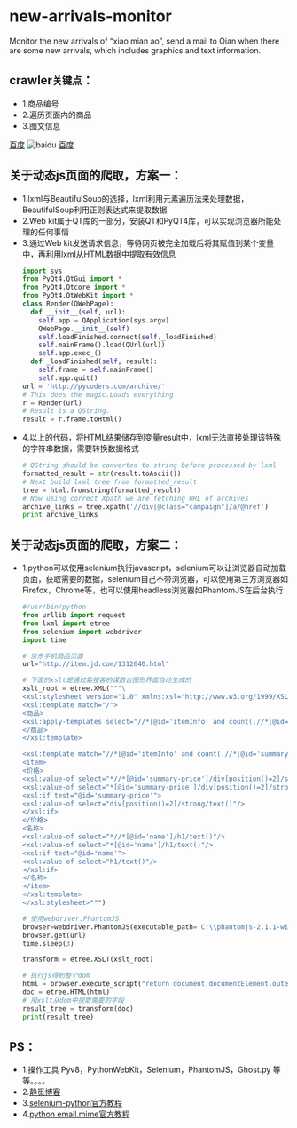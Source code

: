 # new-arrivals-monitor
Monitor the new arrivals of “xiao mian ao”, send a mail to Qian when there are some new arrivals, which includes graphics and text information.

## crawler`关键点`：
* 1.商品编号
* 2.遍历页面内的商品
* 3.图文信息

[百度](https://www.baidu.com "baidu")
![baidu](http://www.baidu.com/img/bdlogo.gif "百度logo")
[百度](https://www.baidu.com "baidu")

## 关于动态js页面的爬取，方案一：
* 1.lxml与BeautifulSoup的选择，lxml利用元素遍历法来处理数据，BeautifulSoup利用正则表达式来提取数据
* 2.Web kit属于QT库的一部分，安装QT和PyQT4库，可以实现浏览器所能处理的任何事情
* 3.通过Web kit发送请求信息，等待网页被完全加载后将其赋值到某个变量中，再利用lxml从HTML数据中提取有效信息
  ```python
  import sys
  from PyQt4.QtGui import *
  from PyQt4.Qtcore import *
  from PyQt4.QtWebKit import *
  class Render(QWebPage):
    def __init__(self, url):
      self.app = QApplication(sys.argv)
      QWebPage.__init__(self)
      self.loadFinished.connect(self._loadFinished)
      self.mainFrame().load(QUrl(url))
      self.app.exec_()
    def _loadFinished(self, result):
      self.frame = self.mainFrame()
      self.app.quit()
  url = 'http://pycoders.com/archive/'
  # This does the magic.Loads everything
  r = Render(url)
  # Result is a QString.
  result = r.frame.toHtml()
  
* 4.以上的代码，将HTML结果储存到变量result中，lxml无法直接处理该特殊的字符串数据，需要转换数据格式
  ```python
  # QString should be converted to string before processed by lxml
  formatted_result = str(result.toAscii())
  # Next build lxml tree from formatted_result
  tree = html.fromstring(formatted_result)
  # Now using correct Xpath we are fetching URL of archives
  archive_links = tree.xpath('//div[@class="campaign"]/a/@href')
  print archive_links
  ```

## 关于动态js页面的爬取，方案二：
* 1.python可以使用selenium执行javascript，selenium可以让浏览器自动加载页面，获取需要的数据，selenium自己不带浏览器，可以使用第三方浏览器如Firefox，Chrome等，也可以使用headless浏览器如PhantomJS在后台执行
  ```python
  #/usr/bin/python
  from urllib import request
  from lxml import etree
  from selenium import webdriver
  import time

  # 京东手机商品页面
  url="http://item.jd.com/1312640.html"

  # 下面的xslt是通过集搜客的谋数台图形界面自动生成的
  xslt_root = etree.XML("""\
  <xsl:stylesheet version="1.0" xmlns:xsl="http://www.w3.org/1999/XSL/Transform" >
  <xsl:template match="/">
  <商品>
  <xsl:apply-templates select="//*[@id='itemInfo' and count(.//*[@id='summary-price']/div[position()=2]/strong/text())>0 and count(.//*[@id='name']/h1/text())>0]" mode="商品"/>
  </商品>
  </xsl:template>

  <xsl:template match="//*[@id='itemInfo' and count(.//*[@id='summary-price']/div[position()=2]/strong/text())>0 and count(.//*[@id='name']/h1/text())>0]" mode="商品">
  <item>
  <价格>
  <xsl:value-of select="*//*[@id='summary-price']/div[position()=2]/strong/text()"/>
  <xsl:value-of select="*[@id='summary-price']/div[position()=2]/strong/text()"/>
  <xsl:if test="@id='summary-price'">
  <xsl:value-of select="div[position()=2]/strong/text()"/>
  </xsl:if>
  </价格>
  <名称>
  <xsl:value-of select="*//*[@id='name']/h1/text()"/>
  <xsl:value-of select="*[@id='name']/h1/text()"/>
  <xsl:if test="@id='name'">
  <xsl:value-of select="h1/text()"/>
  </xsl:if>
  </名称>
  </item>
  </xsl:template>
  </xsl:stylesheet>""")

  # 使用webdriver.PhantomJS
  browser=webdriver.PhantomJS(executable_path='C:\\phantomjs-2.1.1-windows\\bin\\phantomjs.exe')
  browser.get(url)
  time.sleep(3)

  transform = etree.XSLT(xslt_root)

  # 执行js得到整个dom
  html = browser.execute_script("return document.documentElement.outerHTML")
  doc = etree.HTML(html)
  # 用xslt从dom中提取需要的字段
  result_tree = transform(doc)
  print(result_tree)
  ```

## PS：
* 1.操作工具  Pyv8，PythonWebKit，Selenium，PhantomJS，Ghost.py  等等。。。。
* 2.[静觅博客](http://cuiqingcai.com/ "博客")
* 3.[selenium-python官方教程](http://selenium-python.readthedocs.io/index.html)
* 4.[python email.mime官方教程](https://docs.python.org/2/library/email.mime.html)
